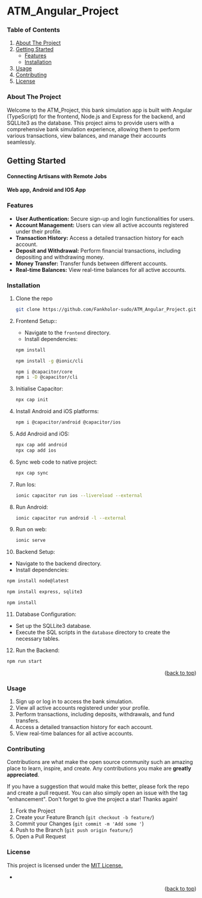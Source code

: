 # ATM_Angular_Project

<!-- TABLE OF CONTENTS -->
### Table of Contents
<ol>
  <li>
    <a href="#about-the-project">About The Project</a>
  </li>
  <li>
    <a href="#getting-started">Getting Started</a>
    <ul>
      <li><a href="#features">Features</a></li>
      <li><a href="#installation">Installation</a></li>
    </ul>
  </li>
  <li><a href="#usage">Usage</a></li>
  <li><a href="#contributing">Contributing</a></li>
  <li><a href="#license">License</a></li>
</ol>


### About The Project

Welcome to the ATM_Project, this bank simulation app is built with Angular (TypeScript)
for the frontend, Node.js and Express for the backend, and SQLLite3 as the database. 
This project aims to provide users with a comprehensive bank simulation experience, 
allowing them to perform various transactions, view balances, and manage their accounts seamlessly.

## Getting Started
#### Connecting Artisans with Remote Jobs
#### Web app, Android and IOS App

### Features
* <b>User Authentication:</b> Secure sign-up and login functionalities for users.
* <b>Account Management:</b> Users can view all active accounts registered under their profile.
* <b>Transaction History:</b> Access a detailed transaction history for each account.
* <b>Deposit and Withdrawal:</b> Perform financial transactions, including depositing and withdrawing money.
* <b>Money Transfer:</b> Transfer funds between different accounts.
* <b>Real-time Balances:</b> View real-time balances for all active accounts.


### Installation
1. Clone the repo
   ```sh
   git clone https://github.com/Fankholor-sudo/ATM_Angular_Project.git
   ```
2. Frontend Setup::
   * Navigate to the `frontend` directory.
   * Install dependencies:
   ```sh
   npm install
   ```
   
   ```sh
   npm install -g @ionic/cli
   ```

   ```sh
   npm i @capacitor/core
   npm i -D @capacitor/cli
   ```
3. Initialise Capacitor:
   ```sh
   npx cap init
   ```
4. Install Android and iOS platforms:
   ```sh
   npm i @capacitor/android @capacitor/ios
   ```
5. Add Android and iOS:
   ```sh
   npx cap add android
   npx cap add ios
   ```
6. Sync web code to native project:
   ```sh
   npx cap sync
   ```
7. Run Ios:
   ```sh
   ionic capacitor run ios --livereload --external
   ```
8. Run Android:
   ```sh
   ionic capacitor run android -l --external
   ```
9. Run on web:
   ```sh
   ionic serve
   ```
10. Backend Setup:
  * Navigate to the backend directory.
  * Install dependencies:
   ```sh
   npm install node@latest
   ```
   ```sh
   npm install express, sqlite3
   ```
   ```sh
   npm install
   ```
11. Database Configuration:
  * Set up the SQLLite3 database.
  * Execute the SQL scripts in the `database` directory to create the necessary tables.
12. Run the Backend:
   ```sh
   npm run start
   ```
  
<p align="right">(<a href="#top">back to top</a>)</p>

### Usage

1. Sign up or log in to access the bank simulation.
2. View all active accounts registered under your profile.
3. Perform transactions, including deposits, withdrawals, and fund transfers.
4. Access a detailed transaction history for each account.
5. View real-time balances for all active accounts.

<!-- CONTRIBUTING -->

### Contributing

Contributions are what make the open source community such an amazing place to learn, inspire, and create. Any contributions you make are **greatly appreciated**.

If you have a suggestion that would make this better, please fork the repo and create a pull request. You can also simply open an issue with the tag "enhancement".
Don't forget to give the project a star! Thanks again!

1. Fork the Project
2. Create your Feature Branch (`git checkout -b feature/`)
3. Commit your Changes (`git commit -m 'Add some '`)
4. Push to the Branch (`git push origin feature/`)
5. Open a Pull Request

<!-- LICENSE -->

### License
<p>This project is licensed under the <a href="https://opensource.org/license/ecl-1-0/">MIT License.</a></p>


- []()

<p align="right">(<a href="#top">back to top</a>)</p>



